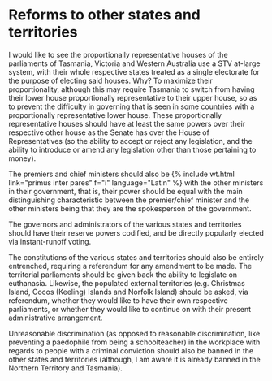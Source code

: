 Reforms to other states and territories
=====================================

I would like to see the proportionally representative houses of the parliaments of Tasmania, Victoria and Western Australia use a STV at-large system, with their whole respective states treated as a single electorate for the purpose of electing said houses. Why? To maximize their proportionality, although this may require Tasmania to switch from having their lower house proportionally representative to their upper house, so as to prevent the difficulty in governing that is seen in some countries with a proportionally representative lower house. These proportionally representative houses should have at least the same powers over their respective other house as the Senate has over the House of Representatives (so the ability to accept or reject any legislation, and the ability to introduce or amend any legislation other than those pertaining to money). 

The premiers and chief ministers should also be {% include wt.html link="primus inter pares" f="i" language="Latin" %} with the other ministers in their government, that is, their power should be equal with the main distinguishing characteristic between the premier/chief minister and the other ministers being that they are the spokesperson of the government. 

The governors and administrators of the various states and territories should have their reserve powers codified, and be directly popularly elected via instant-runoff voting. 

The constitutions of the various states and territories should also be entirely entrenched, requiring a referendum for any amendment to be made. The territorial parliaments should be given back the ability to legislate on euthanasia. Likewise, the populated external territories (e.g. Christmas Island, Cocos (Keeling) Islands and Norfolk Island) should be asked, via referendum, whether they would like to have their own respective parliaments, or whether they would like to continue on with their present administrative arrangement. 

Unreasonable discrimination (as opposed to reasonable discrimination, like preventing a paedophile from being a schoolteacher) in the workplace with regards to people with a criminal conviction should also be banned in the other states and territories (although, I am aware it is already banned in the Northern Territory and Tasmania).